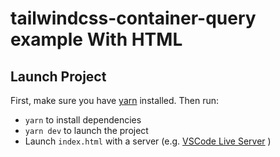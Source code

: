 # tailwindcss-container-query example With HTML

## Launch Project

First, make sure you have [yarn](https://yarnpkg.com/getting-started/install) installed. Then run:

- `yarn` to install dependencies
- `yarn dev` to launch the project
- Launch `index.html` with a server (e.g. [VSCode Live Server](https://marketplace.visualstudio.com/items?itemName=ritwickdey.LiveServer) )
